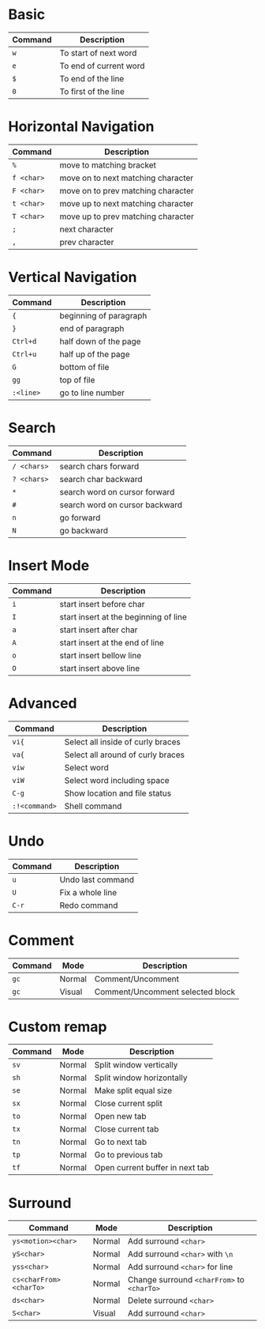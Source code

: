 # Basic

| Command | Description            |
| ------- | ---------------------- |
| `w`     | To start of next word  |
| `e`     | To end of current word |
| `$`     | To end of the line     |
| `0`     | To first of the line   |

# Horizontal Navigation


| Command        | Description                        |
| ---------- | ---------------------------------- |
| `%`        | move to matching bracket           |
| `f <char>` | move on to next matching character |
| `F <char>` | move on to prev matching character |
| `t <char>` | move up to next matching character |
| `T <char>` | move up to prev matching character |
| `;`        | next character                     |
| `,`        | prev character                     |

# Vertical Navigation

| Command       | Description            |
| --------- | ---------------------- |
| `{`       | beginning of paragraph |
| `}`       | end of paragraph       |
| `Ctrl+d`  | half down of the page  |
| `Ctrl+u`  | half up of the page    |
| `G`       | bottom of file         |
| `gg`      | top of file            |
| `:<line>` | go to line number      |

# Search

| Command         | Description                    |
| ----------- | ------------------------------ |
| `/ <chars>` | search chars forward           |
| `? <chars>` | search char backward           |
| `*`         | search word on cursor forward  |
| `#`         | search word on cursor backward |
| `n`         | go forward                     |
| `N`         | go backward                    |

# Insert Mode

| Command | Description                           |
| --- | ------------------------------------- |
| `i` | start insert before char              |
| `I` | start insert at the beginning of line |
| `a` | start insert after char               |
| `A` | start insert at the end of line       |
| `o` | start insert bellow line              |
| `O` | start insert above line               |

# Advanced

| Command       | Description                       |
| ------------- | --------------------------------- |
| `vi{`         | Select all inside of curly braces |
| `va{`         | Select all around of curly braces |
| `viw`         | Select word                       |
| `viW`         | Select word including space       |
| `C-g`         | Show location and file status     |
| `:!<command>` | Shell command                     |

# Undo

| Command | Description       |
| ------- | ----------------- |
| `u`     | Undo last command |
| `U`     | Fix a whole line  |
| `C-r`   | Redo command      |

# Comment
| Command | Mode   | Description                      |
| ------- | ------ | -------------------------------- |
| `gc`    | Normal | Comment/Uncomment                |
| `gc`    | Visual | Comment/Uncomment selected block |

# Custom remap
| Command | Mode   | Description                     |
| ------- | ------ | ------------------------------- |
| `sv`    | Normal | Split window vertically         |
| `sh`    | Normal | Split window horizontally       |
| `se`    | Normal | Make split equal size           |
| `sx`    | Normal | Close current split             |
| `to`    | Normal | Open new tab                    |
| `tx`    | Normal | Close current tab               |
| `tn`    | Normal | Go to next tab                  |
| `tp`    | Normal | Go to previous tab              |
| `tf`    | Normal | Open current buffer in next tab |

# Surround

| Command                | Mode   | Description                                |
| ---------------------- | ------ | ------------------------------------------ |
| `ys<motion><char>`     | Normal | Add surround `<char>`                      |
| `yS<char>`             | Normal | Add surround `<char>` with `\n`            |
| `yss<char>`            | Normal | Add surround `<char>` for line             |
| `cs<charFrom><charTo>` | Normal | Change surround `<charFrom>` to `<charTo>` |
| `ds<char>`             | Normal | Delete surround `<char>`                   |
| `S<char>`              | Visual | Add surround `<char>`                      |

